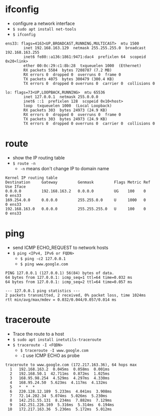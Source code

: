 # ifconfig
- configure a network interface
- `$ sudo apt install net-tools`
- `$ ifconfig`
````
ens33: flags=4163<UP,BROADCAST,RUNNING,MULTICAST>  mtu 1500
        inet 192.168.163.129  netmask 255.255.255.0  broadcast 192.168.163.255
        inet6 fe80::a136:1861:9471:dac4  prefixlen 64  scopeid 0x20<link>
        ether 00:0c:29:c1:8b:28  txqueuelen 1000  (Ethernet)
        RX packets 5584  bytes 7208787 (7.2 MB)
        RX errors 0  dropped 0  overruns 0  frame 0
        TX packets 4075  bytes 300479 (300.4 KB)
        TX errors 0  dropped 0 overruns 0  carrier 0  collisions 0

lo: flags=73<UP,LOOPBACK,RUNNING>  mtu 65536
        inet 127.0.0.1  netmask 255.0.0.0
        inet6 ::1  prefixlen 128  scopeid 0x10<host>
        loop  txqueuelen 1000  (Local Loopback)
        RX packets 303  bytes 24973 (24.9 KB)
        RX errors 0  dropped 0  overruns 0  frame 0
        TX packets 303  bytes 24973 (24.9 KB)
        TX errors 0  dropped 0 overruns 0  carrier 0  collisions 0
````

# route
- show the IP routing table
- `$ route -n`
  - `-n` means don't change IP to domain name
````
Kernel IP routing table
Destination     Gateway         Genmask         Flags Metric Ref    Use Iface
0.0.0.0         192.168.163.2   0.0.0.0         UG    100    0        0 ens33
169.254.0.0     0.0.0.0         255.255.0.0     U     1000   0        0 ens33
192.168.163.0   0.0.0.0         255.255.255.0   U     100    0        0 ens33
````

# ping
- send ICMP ECHO_REQUEST to network hosts
- `$ ping <IPv4, IPv6 or FQDN>`
  - `$ ping -c2 127.0.0.1`
  - `$ ping www.google.com`
````
PING 127.0.0.1 (127.0.0.1) 56(84) bytes of data.
64 bytes from 127.0.0.1: icmp_seq=1 ttl=64 time=0.032 ms
64 bytes from 127.0.0.1: icmp_seq=2 ttl=64 time=0.057 ms

--- 127.0.0.1 ping statistics ---
2 packets transmitted, 2 received, 0% packet loss, time 1024ms
rtt min/avg/max/mdev = 0.032/0.044/0.057/0.014 ms
````

# traceroute
- Trace the route to a host
- `$ sudo apt install inetutils-traceroute`
- `$ traceroute -I <FQDN>`
  - `$ traceroute -I www.google.com`
  - `-I` use ICMP ECHO as probe
````
traceroute to www.google.com (172.217.163.36), 64 hops max
  1   192.168.163.2  0.045ms  0.058ms  0.001ms 
  2   192.168.50.1  42.711ms  0.872ms  1.025ms 
  3   168.95.98.254  4.529ms  4.297ms  4.330ms 
  4   168.95.24.50  5.623ms  4.117ms  4.132ms 
  5   *  *  * 
  6   220.128.12.189  5.233ms  4.041ms  3.908ms 
  7   72.14.202.34  5.074ms  5.026ms  5.230ms 
  8   142.251.55.131  8.234ms  7.882ms  7.129ms 
  9   142.251.226.169  5.316ms  5.314ms  6.194ms 
 10   172.217.163.36  5.236ms  5.172ms  5.012ms 
````

